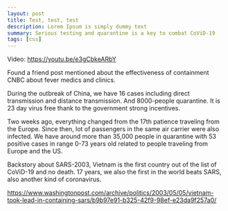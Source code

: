 ```yaml
---
layout: post
title: Test, test, test
description: Lorem Ipsum is simply dummy text
summary: Serious testing and quarantine is a key to combat CoViD-19
tags: [css]
---
```

Video: https://youtu.be/e3gCbkeARbY

Found a friend post mentioned about the effectiveness of containment CNBC about fever medics and clinics.

During the outbreak of China, we have 16 cases including direct transmission and distance transmission. And 8000-people quarantine. It is 23 day virus free thank to the government strong incentives.

Two weeks ago, everything changed from the 17th patience traveling from the Europe. Since then, lot of passengers in the same air carrier were also infected. We have around more than 35,000 people in quarantine with 53 positive cases in range 0-73 years old related to people traveling from Europe and the US.

Backstory about SARS-2003, Vietnam is the first country out of the list of CoViD-19 and no death. 17 years, we also the first in the world beats SARS, also another kind of coronavirus.

https://www.washingtonpost.com/archive/politics/2003/05/05/vietnam-took-lead-in-containing-sars/b9b97e91-b325-42f9-98ef-e23da9f257a0/
